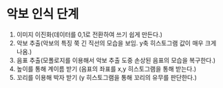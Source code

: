  # 악보 인식 단계
 1. 이미지 이진화(데이터를 0,1로 전환하여 쓰기 쉽게 만든다.)
 2. 악보 추출(악보의 특징 쭉 긴 직선의 모습을 보임. y축 히스토그램 값이 매우 크게 나옴.)
 3. 음표 추출(모폴로지를 이용해서 악보 추출 도중 손상된 음표의 모습을 복구한다.)
 4. 높이를 통해 계이름 받기 (음표의 좌표를 x,y 히스토그램을 통해 받는다.)
 5. 꼬리를 이용해 박자 받기 (y 히스토그램을 통해 꼬리의 유무를 판단한다.)
